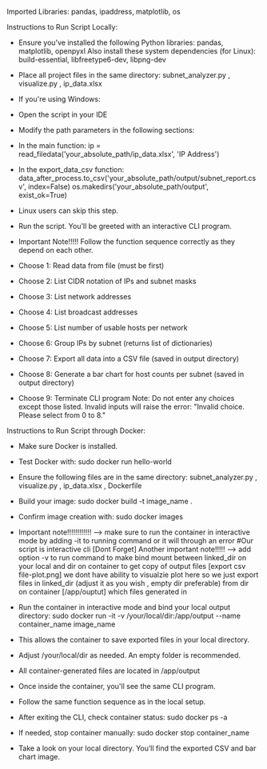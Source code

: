 Imported Libraries:
pandas, ipaddress, matplotlib, os

Instructions to Run Script Locally:
- Ensure you've installed the following Python libraries: pandas, matplotlib, openpyxl
Also install these system dependencies (for Linux): build-essential, libfreetype6-dev, libpng-dev
- Place all project files in the same directory: subnet_analyzer.py , visualize.py , ip_data.xlsx
- If you're using Windows:
- Open the script in your IDE
- Modify the path parameters in the following sections:
- In the main function: ip = read_filedata('your_absolute_path/ip_data.xlsx', 'IP Address')
- In the export_data_csv function: data_after_process.to_csv('your_absolute_path/output/subnet_report.csv', index=False)
                                   os.makedirs('your_absolute_path/output', exist_ok=True)
- Linux users can skip this step.

- Run the script. You'll be greeted with an interactive CLI program.
  
- Important Note!!!!! Follow the function sequence correctly as they depend on each other.
- Choose 1: Read data from file (must be first)
- Choose 2: List CIDR notation of IPs and subnet masks
- Choose 3: List network addresses
- Choose 4: List broadcast addresses
- Choose 5: List number of usable hosts per network
- Choose 6: Group IPs by subnet (returns list of dictionaries)
- Choose 7: Export all data into a CSV file (saved in output directory)
- Choose 8: Generate a bar chart for host counts per subnet (saved in output directory)
- Choose 9: Terminate CLI program
Note: Do not enter any choices except those listed. Invalid inputs will raise the error:
"Invalid choice. Please select from 0 to 8."

Instructions to Run Script through Docker:
- Make sure Docker is installed.
- Test Docker with: sudo docker run hello-world
- Ensure the following files are in the same directory: subnet_analyzer.py , visualize.py , ip_data.xlsx , Dockerfile
- Build your image: sudo docker build -t image_name .
- Confirm image creation with: sudo docker images
- 
  Important note!!!!!!!!!!!! --> make sure to run the container in interactive mode by adding -it to running command or it will through an error #Our script is interactive cli [Dont Forget]
  Another important note!!!!! --> add option -v to run command to make bind mount between linked_dir on your local and dir on container to get copy of output files [export csv file-plot.png] we dont have ability to visualzie plot here so we just export files    in linked_dir (adjust it as you wish , empty dir preferable) from dir on container [/app/ouptut] which files generated in
- Run the container in interactive mode and bind your local output directory: sudo docker run -it -v /your/local/dir:/app/output --name container_name image_name
- This allows the container to save exported files in your local directory.
- Adjust /your/local/dir as needed. An empty folder is recommended.
- All container-generated files are located in /app/output

- Once inside the container, you'll see the same CLI program.
- Follow the same function sequence as in the local setup.
- After exiting the CLI, check container status: sudo docker ps -a
- If needed, stop container manually: sudo docker stop container_name
- Take a look on your local directory. You’ll find the exported CSV and bar chart image.
